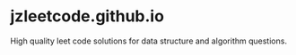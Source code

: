 # jzleetcode.github.io
High quality leet code solutions for data structure and algorithm questions.
